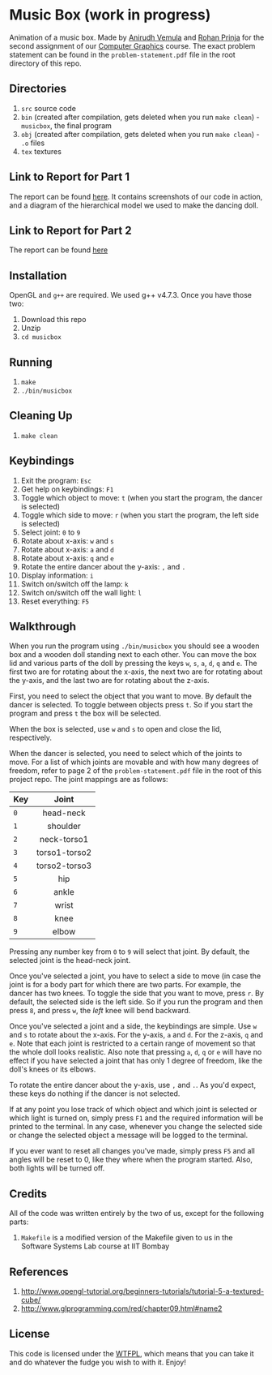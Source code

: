 Music Box (work in progress)
============================

Animation of a music box. Made by [Anirudh Vemula](vvanirudh@gmail.com) and [Rohan Prinja](rohan.prinja@gmail.com) for the second assignment of our [Computer Graphics](http://www.cse.iitb.ac.in/~paragc/teaching/2013/cs475) course. The exact problem statement can be found in the `problem-statement.pdf` file in the root directory of this repo.

Directories
-----------

1. `src` source code
2. `bin` (created after compilation, gets deleted when you run `make clean`) - `musicbox`, the final program
3. `obj` (created after compilation, gets deleted when you run `make clean`) - `.o` files
4. `tex` textures

Link to Report for Part 1
-------------------------

The report can be found [here](http://www.cse.iitb.ac.in/~rohanp/musicbox.html). It contains screenshots of our code in action, and a diagram of the hierarchical model we used to make the dancing doll.

Link to Report for Part 2
-------------------------

The report can be found [here](http://www.cse.iitb.ac.in/~rohanp/musicbox2.html)

Installation
------------

OpenGL and `g++` are required. We used g++ v4.7.3. Once you have those two:

1. Download this repo
2. Unzip
3. `cd musicbox`

Running
-------

1. `make`
2. `./bin/musicbox`

Cleaning Up
-----------

1. `make clean`

Keybindings
-----------

1. Exit the program: `Esc`
2. Get help on keybindings: `F1`
2. Toggle which object to move: `t` (when you start the program, the dancer is selected)
3. Toggle which side to move: `r` (when you start the program, the left side is selected)
4. Select joint: `0` to `9`
5. Rotate about x-axis: `w` and `s`
6. Rotate about x-axis: `a` and `d`
7. Rotate about x-axis: `q` and `e`
8. Rotate the entire dancer about the y-axis: `,` and `.`
9. Display information: `i`
10. Switch on/switch off the lamp: `k`
11. Switch on/switch off the wall light: `l`
12. Reset everything: `F5`

Walkthrough
-----------

When you run the program using `./bin/musicbox` you should see a wooden box and a wooden doll standing next to each other. You can move the box lid and various parts of the doll by pressing the keys `w`, `s`, `a`, `d`, `q` and `e`. The first two are for rotating about the x-axis, the next two are for rotating about the y-axis, and the last two are for rotating about the z-axis.

First, you need to select the object that you want to move. By default the dancer is selected. To toggle between objects press `t`. So if you start the program and press `t` the box will be selected.

When the box is selected, use `w` and `s` to open and close the lid, respectively.

When the dancer is selected, you need to select which of the joints to move. For a list of which joints are movable and with how many degrees of freedom, refer to page 2 of the `problem-statement.pdf` file in the root of this project repo. The joint mappings are as follows:

| Key | Joint |
| --- |:-----:|
| `0` | head-neck |
| `1` | shoulder |
| `2` | neck-torso1 |
| `3` | torso1-torso2 |
| `4` | torso2-torso3 |
| `5` | hip |
| `6` | ankle |
| `7` | wrist |
| `8` | knee |
| `9` | elbow |

Pressing any number key from `0` to `9` will select that joint. By default, the selected joint is the head-neck joint.

Once you've selected a joint, you have to select a side to move (in case the joint is for a body part for which there are two parts. For example, the dancer has two knees. To toggle the side that you want to move, press `r`. By default, the selected side is the left side. So if you run the program and then press `8`, and press `w`, the *left* knee will bend backward.

Once you've selected a joint and a side, the keybindings are simple. Use `w` and `s` to rotate about the x-axis. For the y-axis, `a` and `d`. For the z-axis, `q` and `e`. Note that each joint is restricted to a certain range of movement so that the whole doll looks realistic. Also note that pressing `a`, `d`, `q` or `e` will have no effect if you have selected a joint that has only 1 degree of freedom, like the doll's knees or its elbows.

To rotate the entire dancer about the y-axis, use `,` and `.`. As you'd expect, these keys do nothing if the dancer is not selected.

If at any point you lose track of which object and which joint is selected or which light is turned on, simply press `F1` and the required information will be printed to the terminal. In any case, whenever you change the selected side or change the selected object a message will be logged to the terminal.

If you ever want to reset all changes you've made, simply press `F5` and all angles will be reset to 0, like they where when the program started. Also, both lights will be turned off.

Credits
-------

All of the code was written entirely by the two of us, except for the following parts:

1. `Makefile` is a modified version of the Makefile given to us in the Software Systems Lab course at IIT Bombay

References
----------

1. http://www.opengl-tutorial.org/beginners-tutorials/tutorial-5-a-textured-cube/
2. http://www.glprogramming.com/red/chapter09.html#name2

License
-------

This code is licensed under the [WTFPL](http://www.wtfpl.net/about/), which means that you can take it and do whatever the fudge you wish to with it. Enjoy!